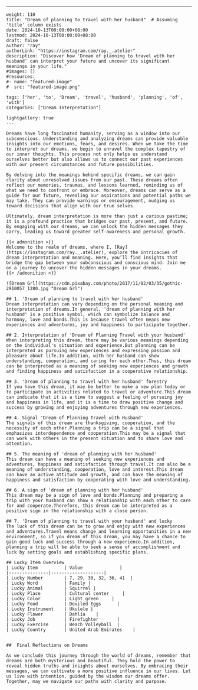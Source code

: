 ---
    weight: 110
    title: "Dream of planning to travel with her husband"  # Assuming 'title' column exists
    date: 2024-10-13T00:00:00+08:00
    lastmod: 2024-10-13T00:00:00+08:00
    draft: false
    author: "ray"
    authorLink: "https://instagram.com/ray._.atelier"
    description: "Discover how 'Dream of planning to travel with her husband' can interpret your future and uncover its significant meanings in your life."
    #images: []
    #resources:
    #- name: "featured-image"
    #  src: "featured-image.png"
    
    tags: ['her', 'to', 'Dream', 'travel', 'husband', 'planning', 'of', 'with']
    categories: ["Dream Interpretation"]
    
    lightgallery: true
    ---
    
    Dreams have long fascinated humanity, serving as a window into our subconscious. Understanding and analyzing dreams can provide valuable insights into our emotions, fears, and desires. When we take the time to interpret our dreams, we begin to unravel the complex tapestry of our inner thoughts. This process not only helps us understand ourselves better but also allows us to connect our past experiences with our present circumstances and future possibilities.
    
    By delving into the meanings behind specific dreams, we can gain clarity about unresolved issues from our past. These dreams often reflect our memories, traumas, and lessons learned, reminding us of what we need to confront or embrace. Moreover, dreams can serve as a guide for our future, revealing our aspirations and potential paths we may take. They can provide warnings or encouragement, nudging us toward decisions that align with our true selves.
    
    Ultimately, dream interpretation is more than just a curious pastime; it is a profound practice that bridges our past, present, and future. By engaging with our dreams, we can unlock the hidden messages they carry, leading us toward greater self-awareness and personal growth.
    
    {{< admonition >}}
    Welcome to the realm of dreams, where I, [Ray](https://instagram.com/ray._.atelier), explore the intricacies of dream interpretation and meaning. Here, you’ll find insights that bridge the gap between your subconscious and conscious mind. Join me on a journey to uncover the hidden messages in your dreams.
    {{< /admonition >}}
    
    ![Dream Grl](https://cdn.pixabay.com/photo/2017/11/02/03/35/gothic-2910057_1280.jpg "Dream Grl")
    
    ## 1. 'Dream of planning to travel with her husband'
    Dream interpretation can vary depending on the personal meaning and interpretation of dreams.In general, 'dream of planning with her husband' is a positive symbol, which can symbolize balance and harmony, love and bonds.This is because travel often means new experiences and adventures, joy and happiness to participate together.
    
    ## 2. Interpretation of 'Dream of Planning Travel with your husband'
    When interpreting this dream, there may be various meanings depending on the individual's situation and experience.But planning can be interpreted as pursuing new experiences and expressing passion and pleasure about life.In addition, with her husband can show understanding, cooperation, and caring for each other.Thus, this dream can be interpreted as a meaning of seeking new experiences and growth and finding happiness and satisfaction in a cooperative relationship.
    
    ## 3. 'Dream of planning to travel with her husband' forestry
    If you have this dream, it may be better to make a new plan today or to participate in activities related to travel or adventure.This dream can indicate that it is a time to suggest a feeling of pursuing joy and happiness in life, and it is a time to draw positive change and success by growing and enjoying adventures through new experiences.
    
    ## 4. Signal 'Dream of Planning Travel with Husband'
    The signals of this dream are thanksgiving, cooperation, and the necessity of each other.Planning a trip can be a signal that emphasizes interdependence and cooperation.This may be a signal that can work with others in the present situation and to share love and attention.
    
    ## 5. The meaning of 'dream of planning with her husband'
    This dream can have a meaning of seeking new experiences and adventures, happiness and satisfaction through travel.It can also be a meaning of understanding, cooperation, love and interest.This dream can have an active attitude and growth, and can have the meaning of happiness and satisfaction by cooperating with love and understanding.
    
    ## 6. A sign of 'dream of planning with her husband'
    This dream may be a sign of love and bonds.Planning and preparing a trip with your husband can show a relationship with each other to care for and cooperate.Therefore, this dream can be interpreted as a positive sign in the relationship with a close person.
    
    ## 7. 'Dream of planning to travel with your husband' and lucky
    The luck of this dream can be to grow and enjoy with new experiences and adventures.Travel means change and learning opportunities in a new environment, so if you dream of this dream, you may have a chance to gain good luck and success through a new experience.In addition, planning a trip will be able to seek a sense of accomplishment and luck by setting goals and establishing specific plans.
    
    ## Lucky Item Overview
    | Lucky Item          | Value              |
    |---------------|--------------------|
    | Lucky Number        | 7, 29, 30, 32, 36, 41  |
    | Lucky Word          | Family |
    | Lucky Animal        | Squirrel |
    | Lucky Place         | Cultural center     |
    | Lucky Color         | Light green     |
    | Lucky Food          | Deviled Eggs      |
    | Lucky Instrument    | Ukulele |
    | Lucky Flower        | Dahlia    |
    | Lucky Job           | Firefighter       |
    | Lucky Exercise      | Beach Volleyball  |
    | Lucky Country       | United Arab Emirates    |
    
    
    ##  Final Reflections on Dreams
    
    As we conclude this journey through the world of dreams, remember that dreams are both mysterious and beautiful. They hold the power to reveal hidden truths and insights about ourselves. By embracing their messages, we can cultivate a more positive influence in our lives. Let us live with intention, guided by the wisdom our dreams offer. Together, may we navigate our paths with clarity and purpose.
    